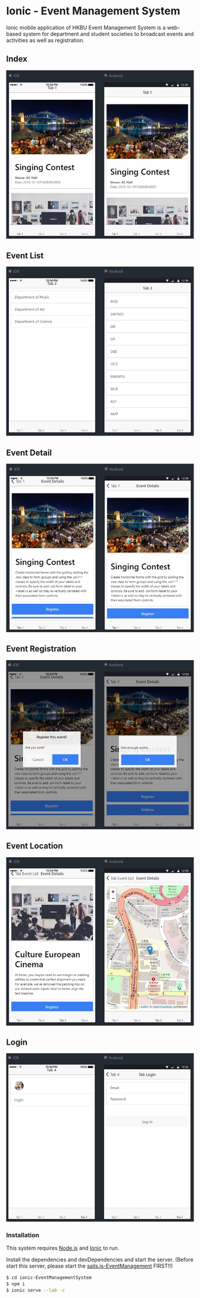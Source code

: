 # Ionic - Event Management System

Ionic mobile application of HKBU Event Management System is a web-based system for department and student societies to broadcast events and activities as well as registration.

## Index
![alt text](https://github.com/HK-KYL/ionic-EventManagementSystem/blob/master/readme-img/index.JPG?raw=true)

## Event List
![alt text](https://github.com/HK-KYL/ionic-EventManagementSystem/blob/master/readme-img/event_list.JPG?raw=true)

## Event Detail
![alt text](https://github.com/HK-KYL/ionic-EventManagementSystem/blob/master/readme-img/event_detail.JPG?raw=true)

## Event Registration
![alt text](https://github.com/HK-KYL/ionic-EventManagementSystem/blob/master/readme-img/event_register.JPG?raw=true)

## Event Location
![alt text](https://github.com/HK-KYL/ionic-EventManagementSystem/blob/master/readme-img/event_map.JPG?raw=true)

## Login
![alt text](https://github.com/HK-KYL/ionic-EventManagementSystem/blob/master/readme-img/login.JPG?raw=true)


### Installation

This system requires [Node.js](https://nodejs.org/) and [Ionic](https://ionicframework.com) to run.

Install the dependencies and devDependencies and start the server. (Before start this server, please start the [sails.js-EventManagement](https://github.com/HK-KYL/sails.js-EventManagementSystem) FIRST!!)

```sh
$ cd ionic-EventManagementSystem
$ npm i
$ ionic serve --lab -c
```